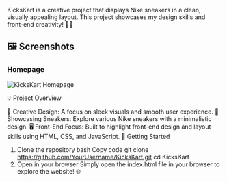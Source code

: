 KicksKart is a creative project that displays Nike sneakers in a clean, visually appealing layout.
This project showcases my design skills and front-end creativity! 👟✨

## 🖼️ Screenshots


### Homepage
![KicksKart Homepage](./screenshots/Screenshot%2024-09-28%20at%2023.59.54.png)



💡 Project Overview

📸 Creative Design: A focus on sleek visuals and smooth user experience.
🎨 Showcasing Sneakers: Explore various Nike sneakers with a minimalistic design.
🖥️ Front-End Focus: Built to highlight front-end design and layout skills using HTML, CSS, and JavaScript.
🚀 Getting Started

1. Clone the repository
bash
Copy code
git clone https://github.com/YourUsername/KicksKart.git
cd KicksKart
2. Open in your browser
Simply open the index.html file in your browser to explore the website! 🌐

